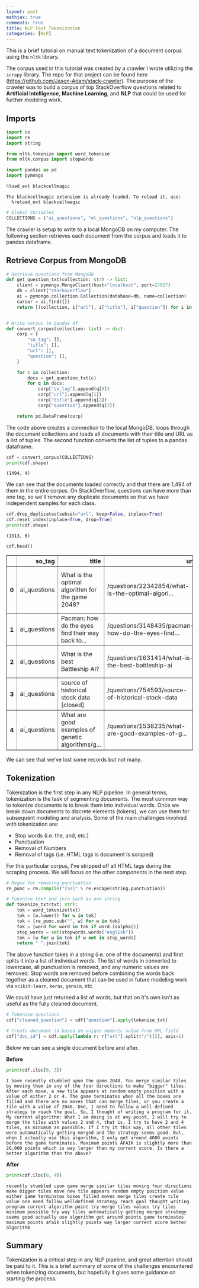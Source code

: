 ```yaml
---
layout: post  
mathjax: true  
comments: true  
title: NLP Text Tokenization  
categories: [NLP]  
---
```

This is a brief tutorial on manual text tokenization of a document corpus using the `nltk` library.  

The corpus used in this tutorial was created by a crawler I wrote utilizing the `scrapy` library. The repo for that project can be found here (https://github.com/Jason-Adam/stack-crawler). The purpose of the crawler was to build a corpus of top StackOverflow questions related to **Artificial Intelligence**, **Machine Learning**, and **NLP** that could be used for further modeling work.  

## Imports


```python
import os
import re
import string

from nltk.tokenize import word_tokenize
from nltk.corpus import stopwords

import pandas as pd
import pymongo

%load_ext blackcellmagic
```

    The blackcellmagic extension is already loaded. To reload it, use:
      %reload_ext blackcellmagic



```python
# Global Variables
COLLECTIONS = ["ai_questions", "ml_questions", "nlp_questions"]
```

The crawler is setup to write to a local MongoDB on my computer. The following section retrieves each document from the corpus and loads it to pandas dataframe.  

## Retrieve Corpus from MongoDB


```python
# Retrieve questions from MongoDB
def get_question_txt(collection: str) -> list:
    client = pymongo.MongoClient(host="localhost", port=27017)
    db = client["stackoverflow"]
    ai = pymongo.collection.Collection(database=db, name=collection)
    cursor = ai.find({})
    return [(collection, i["url"], i["title"], i["question"]) for i in cursor]


# Write corpus to pandas df
def convert_corpus(collection: list) -> dict:
    corp = {
        "so_tag": [],
        "title": [],
        "url": [],
        "question": [],
    }

    for c in collection:
        docs = get_question_txt(c)
        for q in docs:
            corp["so_tag"].append(q[0])
            corp["url"].append(q[1])
            corp["title"].append(q[2])
            corp["question"].append(q[3])

    return pd.DataFrame(corp)
```

The code above creates a connection to the local MongoDB, loops through the document collections and loads all documents with their title and URL as a list of tuples. The second function converts the list of tuples to a pandas dataframe.


```python
cdf = convert_corpus(COLLECTIONS)
print(cdf.shape)
```

    (1494, 4)


We can see that the documents loaded correctly and that there are 1,494 of them in the entire corpus. On StackOverflow, questions can have more than one tag, so we'll remove any duplicate documents so that we have independent samples for each class.


```python
cdf.drop_duplicates(subset="url", keep=False, inplace=True)
cdf.reset_index(inplace=True, drop=True)
print(cdf.shape)
```

    (1313, 6)



```python
cdf.head()
```




<div>
<style scoped>
    .dataframe tbody tr th:only-of-type {
        vertical-align: middle;
    }

    .dataframe tbody tr th {
        vertical-align: top;
    }

    .dataframe thead th {
        text-align: right;
    }
</style>
<table border="1" class="dataframe">
  <thead>
    <tr style="text-align: right;">
      <th></th>
      <th>so_tag</th>
      <th>title</th>
      <th>url</th>
      <th>question</th>
    </tr>
  </thead>
  <tbody>
    <tr>
      <th>0</th>
      <td>ai_questions</td>
      <td>What is the optimal algorithm for the game 2048?</td>
      <td>/questions/22342854/what-is-the-optimal-algori...</td>
      <td>I have recently stumbled upon the game 2048. Y...</td>
    </tr>
    <tr>
      <th>1</th>
      <td>ai_questions</td>
      <td>Pacman: how do the eyes find their way back to...</td>
      <td>/questions/3148435/pacman-how-do-the-eyes-find...</td>
      <td>I found a lot of references to the AI of the g...</td>
    </tr>
    <tr>
      <th>2</th>
      <td>ai_questions</td>
      <td>What is the best Battleship AI?</td>
      <td>/questions/1631414/what-is-the-best-battleship-ai</td>
      <td>Battleship! Back in 2003 (when I was 17), I co...</td>
    </tr>
    <tr>
      <th>3</th>
      <td>ai_questions</td>
      <td>source of historical stock data [closed]</td>
      <td>/questions/754593/source-of-historical-stock-data</td>
      <td>I'm trying to make a stock market simulator (p...</td>
    </tr>
    <tr>
      <th>4</th>
      <td>ai_questions</td>
      <td>What are good examples of genetic algorithms/g...</td>
      <td>/questions/1538235/what-are-good-examples-of-g...</td>
      <td>Genetic algorithms (GA) and genetic programmin...</td>
    </tr>
  </tbody>
</table>
</div>



We can see that we've lost some records but not many.  

## Tokenization  
Tokenization is the first step in any NLP pipeline. In general terms, tokenization is the task of segmenting documents. The most common way to tokenize documents is to break them into individual words. Once we break down documents to discrete elements (tokens), we can use them for subsequent modeling and analysis. Some of the main challenges involved with tokenization are:  
* Stop words (i.e. the, and, etc.)  
* Punctuation  
* Removal of Numbers  
* Removal of tags (i.e. HTML tags is document is scraped)  

For this particular corpus, I've stripped off all HTML tags during the scraping process. We will focus on the other components in the next step.  


```python
# Regex for removing punctuation
re_punc = re.compile("[%s]" % re.escape(string.punctuation))

# Tokenize text and join back as one string
def tokenize_txt(txt: str):
    tok = word_tokenize(txt)
    tok = [w.lower() for w in tok]
    tok = [re_punc.sub("", w) for w in tok]
    tok = [word for word in tok if word.isalpha()]
    stop_words = set(stopwords.words("english"))
    tok = [w for w in tok if w not in stop_words]
    return " ".join(tok)
```

The above function takes in a string (i.e. one of the documents) and first splits it into a list of individual words. The list of words in converted to lowercase, all punctuation is removed, and any numeric values are removed. Stop words are removed before combining the words back together as a cleaned document that can be used in future modeling work via `scikit-learn`, `keras`, `gensim`, etc.  

We could have just returned a list of words, but that on it's own isn't as useful as the fully cleaned document.


```python
# Tokenize questions
cdf["cleaned_question"] = cdf["question"].apply(tokenize_txt)

# Create document id based on unique numeric value from URL field
cdf["doc_id"] = cdf.apply(lambda r: r["url"].split("/")[2], axis=1)
```

Below we can see a single document before and after.  

**Before**


```python
print(cdf.iloc[0, 3])
```

    I have recently stumbled upon the game 2048. You merge similar tiles by moving them in any of the four directions to make "bigger" tiles. After each move, a new tile appears at random empty position with a value of either 2 or 4. The game terminates when all the boxes are filled and there are no moves that can merge tiles, or you create a tile with a value of 2048. One, I need to follow a well-defined strategy to reach the goal. So, I thought of writing a program for it. My current algorithm: What I am doing is at any point, I will try to merge the tiles with values 2 and 4, that is, I try to have 2 and 4 tiles, as minimum as possible. If I try it this way, all other tiles were automatically getting merged and the strategy seems good. But, when I actually use this algorithm, I only get around 4000 points before the game terminates. Maximum points AFAIK is slightly more than 20,000 points which is way larger than my current score. Is there a better algorithm than the above?


**After**


```python
print(cdf.iloc[0, 4])
```

    recently stumbled upon game merge similar tiles moving four directions make bigger tiles move new tile appears random empty position value either game terminates boxes filled moves merge tiles create tile value one need follow welldefined strategy reach goal thought writing program current algorithm point try merge tiles values try tiles minimum possible try way tiles automatically getting merged strategy seems good actually use algorithm get around points game terminates maximum points afaik slightly points way larger current score better algorithm


## Summary  
Tokenization is a critical step in any NLP pipeline, and great attention should be paid to it. This is a brief summary of some of the challenges encountered when tokenizing documents, but hopefully it gives some guidance on starting the process.
